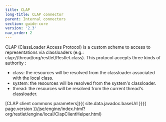 ```yaml
---
title: CLAP
long-title: CLAP connector
parent: Internal connectors
section: guide-core
version: '2.3'
nav_order: 2
---
```

CLAP (ClassLoader Access Protocol) is a custom scheme to access to
representations via classloaders (e.g.:
clap://thread/org/restlet/Restlet.class). This protocol accepts three
kinds of authority :

-   class: the resources will be resolved from the classloader
    associated with the local class.
-   system: the resources will be resolved from the system's
    classloader.
-   thread: the resources will be resolved from the current thread's
    classloader.

[CLAP client commons
parameters]({{ site.data.javadoc.baseUrl }}{{ page.version }}/jse/engine/index.html?org/restlet/engine/local/ClapClientHelper.html)
